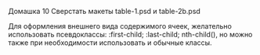 Домашка 10
Сверстать макеты  table-1.psd и table-2b.psd

Для оформления внешнего вида содержимого ячеек, желательно использовать  псевдоклассы: :first-child; :last-child; nth-child(), но можно также при необходимости использовать и обычные классы.